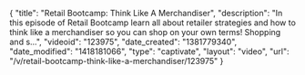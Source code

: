 {
    "title": "Retail Bootcamp: Think Like A Merchandiser",
    "description": "In this episode of Retail Bootcamp learn all about retailer strategies and how to think like a merchandiser so you can shop on your own terms! Shopping and s...",
    "videoid": "123975",
    "date_created": "1381779340",
    "date_modified": "1418181066",
    "type": "captivate",
    "layout": "video",
    "url": "\/v\/retail-bootcamp-think-like-a-merchandiser\/123975"
}